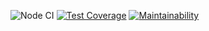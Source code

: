 ![Node CI](https://github.com/ivan-nor/frontend-project-lvl3/workflows/Node%20CI/badge.svg)
[![Test Coverage](https://api.codeclimate.com/v1/badges/d9b6c8916fa90839ea2f/test_coverage)](https://codeclimate.com/github/ivan-nor/frontend-project-lvl3/test_coverage)
[![Maintainability](https://api.codeclimate.com/v1/badges/d9b6c8916fa90839ea2f/maintainability)](https://codeclimate.com/github/ivan-nor/frontend-project-lvl3/maintainability)